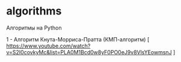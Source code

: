 # algorithms
Алгоритмы на Python

1 - Алгоритм Кнута-Морриса-Пратта (КМП-алгоритм) [ https://www.youtube.com/watch?v=S2I0covkyMc&list=PLA0M1Bcd0w8yF0PO0eJ9v8VlsYEowmsnJ ]
